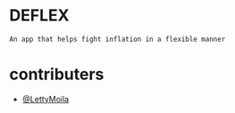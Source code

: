 # DEFLEX
```An app that helps fight inflation in a flexible manner```

# contributers
- [@LettyMoila](https://github.com/LettyMoila)
